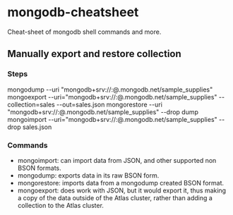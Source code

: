 # mongodb-cheatsheet
Cheat-sheet of mongodb shell commands and more.

## Manually export and restore collection
### Steps
mongodump --uri "mongodb+srv://<your username>:<your password>@<your cluster>.mongodb.net/sample_supplies"
mongoexport --uri="mongodb+srv://<your username>:<your password>@<your cluster>.mongodb.net/sample_supplies" --collection=sales --out=sales.json
mongorestore --uri "mongodb+srv://<your username>:<your password>@<your cluster>.mongodb.net/sample_supplies"  --drop dump
mongoimport --uri="mongodb+srv://<your username>:<your password>@<your cluster>.mongodb.net/sample_supplies" --drop sales.json
### Commands
- mongoimport: can import data from JSON, and other supported non BSON formats.
- mongodump: exports data in its raw BSON form.
- mongorestore: imports data from a mongodump created BSON format.
- mongoexport: does work with JSON, but it would export it, thus making a copy of the data outside of the Atlas cluster, rather than adding a collection to the Atlas cluster.
